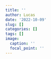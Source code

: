 ```yaml
---
title: ''
author: Lucas
date: '2022-10-09'
slug: []
categories: []
tags: []
image:
  caption: ''
  focal_point: ''
---
```

